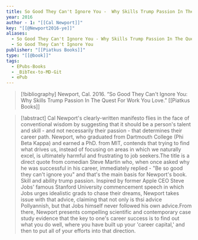 ```yaml
---
title: So Good They Can't Ignore You -  Why Skills Trump Passion In The Quest For Work You Love
year: 2016
author - 1: "[[Cal Newport]]"
key: "[[@Newport2016-ye]]"
aliases:
  - So Good They Can't Ignore You - Why Skills Trump Passion In The Quest For Work You Love
  - So Good They Can't Ignore You
publisher: "[[Piatkus Books]]"
type: "[[@book]]"
tags:
  - EPubs-Books
  - _BibTex-to-MD-Git
  - ePub
---
```


> [!bibliography]
> Newport, Cal. 2016. “So Good They Can't Ignore You: Why Skills Trump Passion In The Quest For Work You Love.” [[Piatkus Books]]

> [!abstract]
> Cal Newport's clearly-written manifesto flies in the face of conventional wisdom by suggesting that it should be a person's talent and skill - and not necessarily their passion - that determines their career path. Newport, who graduated from Dartmouth College (Phi Beta Kappa) and earned a PhD. from MIT, contends that trying to find what drives us, instead of focusing on areas in which we naturally excel, is ultimately harmful and frustrating to job seekers.The title is a direct quote from comedian Steve Martin who, when once asked why he was successful in his career, immediately replied -  "Be so good they can't ignore you" and that's the main basis for Newport's book. Skill and ability trump passion. Inspired by former Apple CEO Steve Jobs' famous Stanford University commencement speech in which Jobs urges idealistic grads to chase their dreams, Newport takes issue with that advice, claiming that not only is thsi advice Pollyannish, but that Jobs himself never followed his own advice.From there, Newport presents compelling scientific and contemporary case study evidence that the key to one's career success is to find out what you do well, where you have built up your 'career capital,' and then to put all of your efforts into that direction.